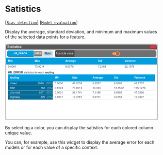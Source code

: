 # Satistics

[[`Bias detection`](../README.md#bias-detection)]
[[`Model evaluation`](../README.md#model-evaluation)]

Display the average, standard deviation, and minimum and maximum values of the selected data points for a feature.

![](./main.png)

By selecting a color, you can display the satistics for each colored column unique value.

You can, for example, use this widget to display the average error for each models or for each value of a specific context.